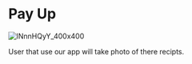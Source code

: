 <h1>Pay Up</h1>

![INnnHQyY_400x400](https://github.com/user-attachments/assets/0bdc3bca-ef84-47de-8aa3-0800174dc95b)

<p>User that use our app will take photo of there recipts.</P>
